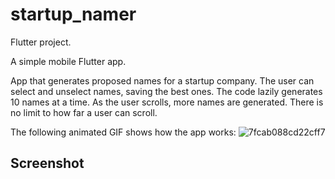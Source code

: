 # startup_namer

Flutter project.

A simple mobile Flutter app.

App that generates proposed names for a startup company. The user can select and unselect names, saving the best ones. The code lazily generates 10 names at a time. As the user scrolls, more names are generated. There is no limit to how far a user can scroll.

The following animated GIF shows how the app works:
![7fcab088cd22cff7](https://user-images.githubusercontent.com/42799047/145083374-0081a104-aa0e-44fe-a911-3e4a6fdefc5d.gif)

## Screenshot

